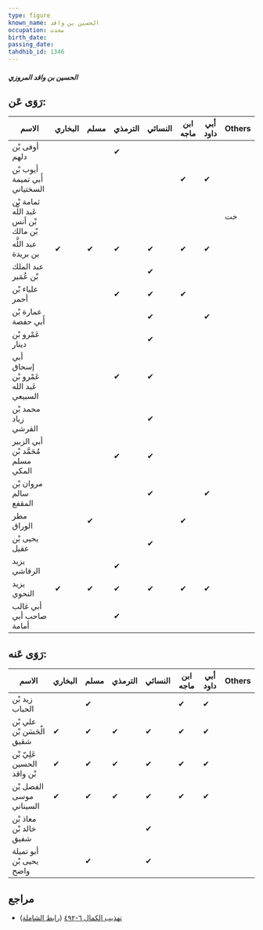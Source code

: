 ```yaml
---
type: figure
known_name: الحسين بن واقد
occupation: محدث
birth_date:
passing_date:
tahdhib_id: 1346
---
```

##### الحسين بن واقد المروزي

## رَوَى عَن:
| الاسم                                  | البخاري | مسلم | الترمذي | النسائي | ابن ماجه | أبي داود | Others |
| -------------------------------------- | ------- | ---- | ------- | ------- | -------- | -------- | ------ |
| أوفى بْن دلهم                          |         |      | ✔       |         |          |          |        |
| أيوب بْن أَبي تميمة السختياني          |         |      |         |         | ✔        | ✔        |        |
| ثمامة بْن عَبد اللَّه بْن أنس بْن مالك |         |      |         |         |          |          | خت     |
| عبد اللَّه بن بريدة                    | ✔       | ✔    | ✔       | ✔       | ✔        | ✔        |        |
| عبد الملك بْن عُمَير                   |         |      |         | ✔       |          |          |        |
| علباء بْن أحمر                         |         |      | ✔       | ✔       | ✔        |          |        |
| عمارة بْن أَبي حفصة                    |         |      |         | ✔       |          | ✔        |        |
| عَمْرو بْن دينار                       |         |      |         | ✔       |          |          |        |
| أبي إسحاق عَمْرو بْن عَبد الله السبيعي |         |      | ✔       | ✔       |          |          |        |
| محمد بْن زياد القرشي                   |         |      |         | ✔       |          |          |        |
| أبي الزبير مُحَمَّد بْن مسلم المكي     |         |      | ✔       | ✔       |          |          |        |
| مروان بْن سالم المقفع                  |         |      |         | ✔       |          | ✔        |        |
| مطر الوراق                             |         | ✔    |         |         | ✔        |          |        |
| يحيى بْن عقيل                          |         |      |         | ✔       |          |          |        |
| يزيد الرقاشي                           |         |      | ✔       |         |          |          |        |
| يزيد النحوي                            | ✔       | ✔    | ✔       | ✔       | ✔        | ✔        |        |
| أبي غالب صاحب أبي أمامة                |         |      | ✔       |         |          |          |        |
## رَوَى عَنه:
| الاسم                      | البخاري | مسلم | الترمذي | النسائي | ابن ماجه | أبي داود | Others |
| -------------------------- | ------- | ---- | ------- | ------- | -------- | -------- | ------ |
| زيد بْن الحباب             |         | ✔    |         |         | ✔        | ✔        |        |
| علي بْن الْحَسَن بْن شقيق  | ✔       | ✔    | ✔       | ✔       | ✔        | ✔        |        |
| عَلِيّ بْن الحسين بْن واقد | ✔       | ✔    | ✔       | ✔       | ✔        | ✔        |        |
| الفضل بْن موسى السيناني    | ✔       | ✔    | ✔       | ✔       | ✔        | ✔        |        |
| معاذ بْن خالد بْن شفيق     |         |      |         | ✔       |          |          |        |
| أبو تميلة يحيى بْن واضح    |         | ✔    |         | ✔       |          |          |        |
## مراجع
- [تهذيب الكمال ٦-٤٩٢](obsidian://open?vault=Tahdhib-al-Kamal&file=Figures/١٣٤٦-الحسين%20بن%20واقد%20المروزي) ([رابط الشاملة](https://shamela.ws/book/3722/3156))